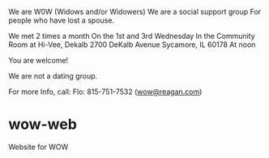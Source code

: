 We are 
W0W
(Widows and/or Widowers)
We are a social support group 
For people who have lost a spouse.

We met 2 times a month 
On the 1st and 3rd Wednesday
In the Community Room at
Hi-Vee, Dekalb
 2700 DeKalb Avenue Sycamore, IL 60178
At noon

You are welcome!

We are not a dating group.

For more Info, call: 
Flo:      815-751-7532   (wow@reagan.com)
# wow-web
Website for WOW
